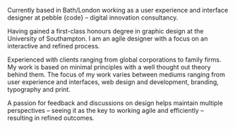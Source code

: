 Currently based in Bath/London working as a user experience and interface designer at pebble {code} – digital innovation consultancy.

Having gained a first-class honours degree in graphic design at the University of Southampton. I am an agile designer with a focus on an interactive and refined process.

Experienced with clients ranging from global corporations to family firms. My work is based on minimal principles with a well thought out theory behind them. The focus of my work varies between mediums ranging from user experience and interfaces, web design and development, branding, typography and print.

A passion for feedback and discussions on design helps maintain multiple perspectives – seeing it as the key to working agile and efficiently – resulting in refined outcomes.
